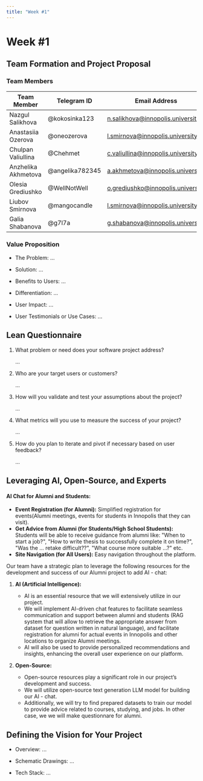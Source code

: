 ```yaml
---
title: "Week #1"
---
```


# Week #1

## **Team Formation and Project Proposal**

### **Team Members**

| Team Member              | Telegram ID   | Email Address   |
|--------------------------|---------------|-----------------|
| Nazgul Salikhova     | @kokosinka123 | n.salikhova@innopolis.university |
| Anastasiia Ozerova            | @oneozerova | l.smirnova@innopolis.university |
| Chulpan Valiullina           | @Chehmet | c.valiullina@innopolis.university |
| Anzhelika Akhmetova            | @angelika782345 | a.akhmetova@innopolis.university |
| Olesia Grediushko            | @WellNotWell | o.grediushko@innopolis.university |
| Liubov Smirnova | @mangocandle | l.smirnova@innopolis.university |
| Galia Shabanova | @g7l7a | g.shabanova@innopolis.university |

### **Value Proposition**

- The Problem:
...

- Solution:
...

- Benefits to Users:
...

- Differentiation:
...

- User Impact:
...

- User Testimonials or Use Cases:
...

## **Lean Questionnaire**

1. What problem or need does your software project address? 
   
   ...

2. Who are your target users or customers?

   ...

3. How will you validate and test your assumptions about the project?

   ...

4. What metrics will you use to measure the success of your project?

   ...

5. How do you plan to iterate and pivot if necessary based on user feedback?

   ...

## **Leveraging AI, Open-Source, and Experts**

#### AI Chat for Alumni and Students:
- **Event Registration (for Alumni):** Simplified registration for events(Alumni meetings, events for students in Innopolis that they can visit).
- **Get Advice from Alumni (for Students/High School Students):** Students will be able to receive guidance from alumni like:
"When to start a job?", "How to write thesis to successfully complete it on time?", "Was the ... retake difficult??", "What course more suitable ...?" etc.
- **Site Navigation (for All Users):** Easy navigation throughout the platform.

Our team have a strategic plan to leverage the following resources for the development and success of our Alumni project to add AI - chat:

1. **AI (Artificial Intelligence):**
   - AI is an essential resource that we will extensively utilize in our project.
   - We will implement AI-driven chat features to facilitate seamless communication and support between alumni and students (RAG system that will allow to retrieve the appropriate answer from dataset for question written in natural language), and facilitate registration for alumni for actual events in Innopolis and other locations to organize Alumni meetings.
   - AI will also be used to provide personalized recommendations and insights, enhancing the overall user experience on our platform.

2. **Open-Source:**
   - Open-source resources play a significant role in our project’s development and success.
   - We will utilize open-source text generation LLM model for building our AI - chat.
   - Additionally, we will try to find prepared datasets to train our model to provide advice related to courses, studying, and jobs. In other case, we we will make questionnare for alumni.

## **Defining the Vision for Your Project**

- Overview: ...

- Schematic Drawings: ...

- Tech Stack: ...
